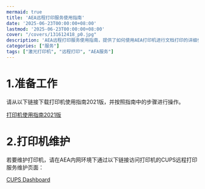 ```yaml
---
mermaid: true
title: 'AEA远程打印服务使用指南'
date: '2025-06-23T00:00:00+08:00'
lastmod: '2025-06-23T00:00:00+08:00'
cover: "/covers/131612418_p0.jpg"
description: 'AEA远程打印服务使用指南，提供了如何使用AEA打印机进行文档打印的详细步骤和注意事项。'
categories: ["服务"]
tags: ["激光打印机", "远程打印", "AEA服务"]
---
```


# 1.准备工作

请从以下链接下载打印机使用指南2021版，并按照指南中的步骤进行操作。

[打印机使用指南2021版](https://www.aea1989.tech/post_files/应电科协网络打印机使用指南.pdf)

# 2.打印机维护

若要维护打印机，请在AEA内网环境下通过以下链接访问打印机的CUPS远程打印服务维护页面：

[CUPS Dashboard](https://192.168.1.3:631)